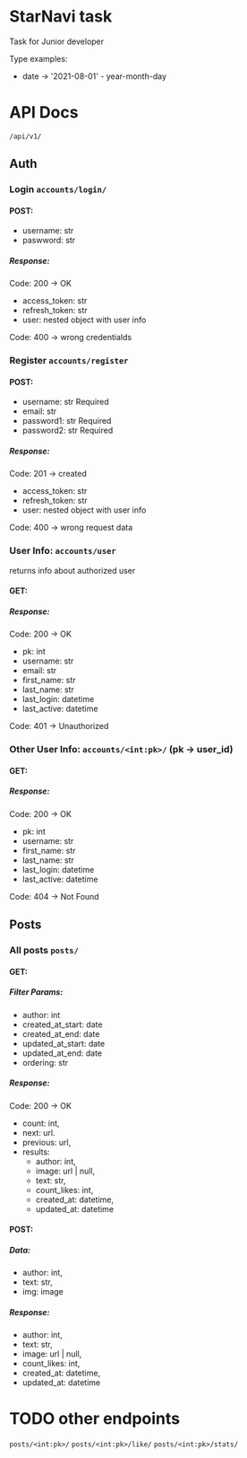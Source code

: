 # StarNavi task
Task for Junior developer

Type examples:
+ date -> '2021-08-01' - year-month-day

# API Docs
`/api/v1/`

## Auth
### Login `accounts/login/`
#### POST: 
 + username: str
 + paswword: str
 
##### Response: 

Code: 200 -> OK
+ access_token: str
+ refresh_token: str
+ user: nested object with user info

Code: 400 -> wrong credentialds

### Register `accounts/register`
#### POST: 
+ username: str Required
+ email: str
+ password1: str Required
+ password2: str Required

##### Response:

Code: 201 -> created
+ access_token: str
+ refresh_token: str
+ user: nested object with user info

Code: 400 -> wrong request data

### User Info: `accounts/user` 
returns info about authorized user
#### GET: 

##### Response:

Code: 200 -> OK
+ pk: int
+ username: str
+ email: str
+ first_name: str
+ last_name: str
+ last_login: datetime
+ last_active: datetime

Code: 401 -> Unauthorized

### Other User Info: `accounts/<int:pk>/` (pk -> user_id)
#### GET: 

##### Response:

Code: 200 -> OK
+ pk: int
+ username: str
+ first_name: str
+ last_name: str
+ last_login: datetime
+ last_active: datetime

Code: 404 -> Not Found

## Posts
### All posts `posts/`
#### GET:
##### Filter Params:
+ author: int
+ created_at_start: date
+ created_at_end: date
+ updated_at_start: date
+ updated_at_end: date
+ ordering: str

##### Response:

Code: 200 -> OK
+ count: int,
+ next: url.
+ previous: url,
+ results: 
  + author: int,
  + image: url | null,
  + text: str,
  + count_likes: int,
  + created_at: datetime,
  + updated_at: datetime

#### POST:
##### Data:
+ author: int,
+ text: str,
+ img: image

##### Response:
+ author: int,
+ text: str,
+ image: url | null,
+ count_likes: int,
+ created_at: datetime,
+ updated_at: datetime


# TODO other endpoints
`posts/<int:pk>/`
`posts/<int:pk>/like/`
`posts/<int:pk>/stats/`




